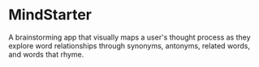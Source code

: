 # MindStarter
A brainstorming app that visually maps a user's thought process as they explore word relationships through synonyms, antonyms, related words, and words that rhyme. 

